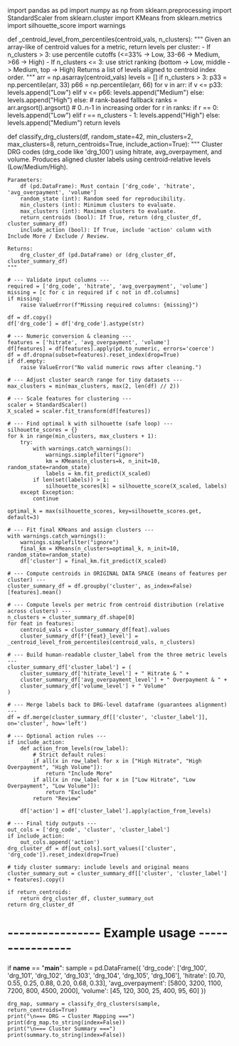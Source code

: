import pandas as pd
import numpy as np
from sklearn.preprocessing import StandardScaler
from sklearn.cluster import KMeans
from sklearn.metrics import silhouette_score
import warnings

def _centroid_level_from_percentiles(centroid_vals, n_clusters):
    """
    Given an array-like of centroid values for a metric, return levels per cluster:
    - If n_clusters > 3: use percentile cutoffs (<=33% -> Low, 33-66 -> Medium, >66 -> High)
    - If n_clusters <= 3: use strict ranking (bottom -> Low, middle -> Medium, top -> High)
    Returns a list of levels aligned to centroid index order.
    """
    arr = np.asarray(centroid_vals)
    levels = []
    if n_clusters > 3:
        p33 = np.percentile(arr, 33)
        p66 = np.percentile(arr, 66)
        for v in arr:
            if v <= p33:
                levels.append("Low")
            elif v <= p66:
                levels.append("Medium")
            else:
                levels.append("High")
    else:
        # rank-based fallback
        ranks = arr.argsort().argsort()  # 0..n-1 in increasing order
        for r in ranks:
            if r == 0:
                levels.append("Low")
            elif r == n_clusters - 1:
                levels.append("High")
            else:
                levels.append("Medium")
    return levels

def classify_drg_clusters(df,
                          random_state=42,
                          min_clusters=2,
                          max_clusters=8,
                          return_centroids=True,
                          include_action=True):
    """
    Cluster DRG codes (drg_code like 'drg_100') using hitrate, avg_overpayment, and volume.
    Produces aligned cluster labels using centroid-relative levels (Low/Medium/High).

    Parameters:
        df (pd.DataFrame): Must contain ['drg_code', 'hitrate', 'avg_overpayment', 'volume']
        random_state (int): Random seed for reproducibility.
        min_clusters (int): Minimum clusters to evaluate.
        max_clusters (int): Maximum clusters to evaluate.
        return_centroids (bool): If True, return (drg_cluster_df, cluster_summary_df)
        include_action (bool): If True, include 'action' column with Include More / Exclude / Review.

    Returns:
        drg_cluster_df (pd.DataFrame) or (drg_cluster_df, cluster_summary_df)
    """

    # --- Validate input columns ---
    required = ['drg_code', 'hitrate', 'avg_overpayment', 'volume']
    missing = [c for c in required if c not in df.columns]
    if missing:
        raise ValueError(f"Missing required columns: {missing}")

    df = df.copy()
    df['drg_code'] = df['drg_code'].astype(str)

    # --- Numeric conversion & cleaning ---
    features = ['hitrate', 'avg_overpayment', 'volume']
    df[features] = df[features].apply(pd.to_numeric, errors='coerce')
    df = df.dropna(subset=features).reset_index(drop=True)
    if df.empty:
        raise ValueError("No valid numeric rows after cleaning.")

    # --- Adjust cluster search range for tiny datasets ---
    max_clusters = min(max_clusters, max(2, len(df) // 2))

    # --- Scale features for clustering ---
    scaler = StandardScaler()
    X_scaled = scaler.fit_transform(df[features])

    # --- Find optimal k with silhouette (safe loop) ---
    silhouette_scores = {}
    for k in range(min_clusters, max_clusters + 1):
        try:
            with warnings.catch_warnings():
                warnings.simplefilter("ignore")
                km = KMeans(n_clusters=k, n_init=10, random_state=random_state)
                labels = km.fit_predict(X_scaled)
            if len(set(labels)) > 1:
                silhouette_scores[k] = silhouette_score(X_scaled, labels)
        except Exception:
            continue

    optimal_k = max(silhouette_scores, key=silhouette_scores.get, default=3)

    # --- Fit final KMeans and assign clusters ---
    with warnings.catch_warnings():
        warnings.simplefilter("ignore")
        final_km = KMeans(n_clusters=optimal_k, n_init=10, random_state=random_state)
        df['cluster'] = final_km.fit_predict(X_scaled)

    # --- Compute centroids in ORIGINAL DATA SPACE (means of features per cluster) ---
    cluster_summary_df = df.groupby('cluster', as_index=False)[features].mean()

    # --- Compute levels per metric from centroid distribution (relative across clusters) ---
    n_clusters = cluster_summary_df.shape[0]
    for feat in features:
        centroid_vals = cluster_summary_df[feat].values
        cluster_summary_df[f'{feat}_level'] = _centroid_level_from_percentiles(centroid_vals, n_clusters)

    # --- Build human-readable cluster_label from the three metric levels ---
    cluster_summary_df['cluster_label'] = (
        cluster_summary_df['hitrate_level'] + " Hitrate & " +
        cluster_summary_df['avg_overpayment_level'] + " Overpayment & " +
        cluster_summary_df['volume_level'] + " Volume"
    )

    # --- Merge labels back to DRG-level dataframe (guarantees alignment) ---
    df = df.merge(cluster_summary_df[['cluster', 'cluster_label']], on='cluster', how='left')

    # --- Optional action rules ---
    if include_action:
        def action_from_levels(row_label):
            # Strict default rules:
            if all(x in row_label for x in ["High Hitrate", "High Overpayment", "High Volume"]):
                return "Include More"
            if all(x in row_label for x in ["Low Hitrate", "Low Overpayment", "Low Volume"]):
                return "Exclude"
            return "Review"

        df['action'] = df['cluster_label'].apply(action_from_levels)

    # --- Final tidy outputs ---
    out_cols = ['drg_code', 'cluster', 'cluster_label']
    if include_action:
        out_cols.append('action')
    drg_cluster_df = df[out_cols].sort_values(['cluster', 'drg_code']).reset_index(drop=True)

    # tidy cluster summary: include levels and original means
    cluster_summary_out = cluster_summary_df[['cluster', 'cluster_label'] + features].copy()

    if return_centroids:
        return drg_cluster_df, cluster_summary_out
    return drg_cluster_df


# ---------------- Example usage ----------------
if __name__ == "__main__":
    sample = pd.DataFrame({
        'drg_code': ['drg_100', 'drg_101', 'drg_102', 'drg_103', 'drg_104', 'drg_105', 'drg_106'],
        'hitrate': [0.70, 0.55, 0.25, 0.88, 0.20, 0.68, 0.33],
        'avg_overpayment': [5800, 3200, 1100, 7200, 800, 4500, 2000],
        'volume': [45, 120, 300, 25, 400, 95, 60]
    })

    drg_map, summary = classify_drg_clusters(sample, return_centroids=True)
    print("\n=== DRG → Cluster Mapping ===")
    print(drg_map.to_string(index=False))
    print("\n=== Cluster Summary ===")
    print(summary.to_string(index=False))
